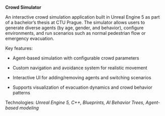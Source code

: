 **Crowd Simulator**

An interactive crowd simulation application built in Unreal Engine 5 as part of a bachelor’s thesis at CTU Prague. The simulator allows users to generate diverse agents (by age, gender, and behavior), configure environments, and run scenarios such as normal pedestrian flow or emergency evacuation.

Key features:

- Agent-based simulation with configurable crowd parameters

- Custom navigation and avoidance system for realistic movement

- Interactive UI for adding/removing agents and switching scenarios

- Supports visualization of evacuation dynamics and crowd behavior patterns

Technologies: *Unreal Engine 5, C++, Blueprints, AI Behavior Trees, Agent-based modeling*
